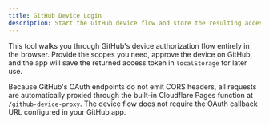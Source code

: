```yaml
---
title: GitHub Device Login
description: Start the GitHub device flow and store the resulting access token locally.
---
```


This tool walks you through GitHub's device authorization flow entirely in the browser. Provide the scopes you need, approve the device on GitHub, and the app will save the returned access token in `localStorage` for later use.

Because GitHub's OAuth endpoints do not emit CORS headers, all requests are automatically proxied through the built-in Cloudflare Pages function at `/github-device-proxy`. The device flow does not require the OAuth callback URL configured in your GitHub app.
